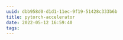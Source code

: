 ```yaml
---
uuid: dbb958d0-d1d1-11ec-9f19-51428c333b6b
title: pytorch-accelerator
date: 2022-05-12 16:59:40
tags:
---
```

